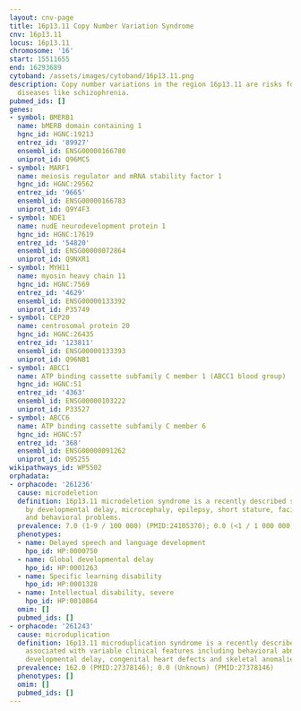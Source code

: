 ```yaml
---
layout: cnv-page
title: 16p13.11 Copy Number Variation Syndrome
cnv: 16p13.11
locus: 16p13.11
chromosome: '16'
start: 15511655
end: 16293689
cytoband: /assets/images/cytoband/16p13.11.png
description: Copy number variations in the region 16p13.11 are risks for neuropsychiatric
  diseases like schizophrenia.
pubmed_ids: []
genes:
- symbol: BMERB1
  name: bMERB domain containing 1
  hgnc_id: HGNC:19213
  entrez_id: '89927'
  ensembl_id: ENSG00000166780
  uniprot_id: Q96MC5
- symbol: MARF1
  name: meiosis regulator and mRNA stability factor 1
  hgnc_id: HGNC:29562
  entrez_id: '9665'
  ensembl_id: ENSG00000166783
  uniprot_id: Q9Y4F3
- symbol: NDE1
  name: nudE neurodevelopment protein 1
  hgnc_id: HGNC:17619
  entrez_id: '54820'
  ensembl_id: ENSG00000072864
  uniprot_id: Q9NXR1
- symbol: MYH11
  name: myosin heavy chain 11
  hgnc_id: HGNC:7569
  entrez_id: '4629'
  ensembl_id: ENSG00000133392
  uniprot_id: P35749
- symbol: CEP20
  name: centrosomal protein 20
  hgnc_id: HGNC:26435
  entrez_id: '123811'
  ensembl_id: ENSG00000133393
  uniprot_id: Q96NB1
- symbol: ABCC1
  name: ATP binding cassette subfamily C member 1 (ABCC1 blood group)
  hgnc_id: HGNC:51
  entrez_id: '4363'
  ensembl_id: ENSG00000103222
  uniprot_id: P33527
- symbol: ABCC6
  name: ATP binding cassette subfamily C member 6
  hgnc_id: HGNC:57
  entrez_id: '368'
  ensembl_id: ENSG00000091262
  uniprot_id: O95255
wikipathways_id: WP5502
orphadata:
- orphacode: '261236'
  cause: microdeletion
  definition: 16p13.11 microdeletion syndrome is a recently described syndrome characterized
    by developmental delay, microcephaly, epilepsy, short stature, facial dysmorphism
    and behavioral problems.
  prevalence: 7.0 (1-9 / 100 000) (PMID:24105370); 0.0 (<1 / 1 000 000) (PMID:23637818)
  phenotypes:
  - name: Delayed speech and language development
    hpo_id: HP:0000750
  - name: Global developmental delay
    hpo_id: HP:0001263
  - name: Specific learning disability
    hpo_id: HP:0001328
  - name: Intellectual disability, severe
    hpo_id: HP:0010864
  omim: []
  pubmed_ids: []
- orphacode: '261243'
  cause: microduplication
  definition: 16p13.11 microduplication syndrome is a recently described syndrome
    associated with variable clinical features including behavioral abnormalities,
    developmental delay, congenital heart defects and skeletal anomalies.
  prevalence: 162.0 (PMID:27378146); 0.0 (Unknown) (PMID:27378146)
  phenotypes: []
  omim: []
  pubmed_ids: []
---
```

